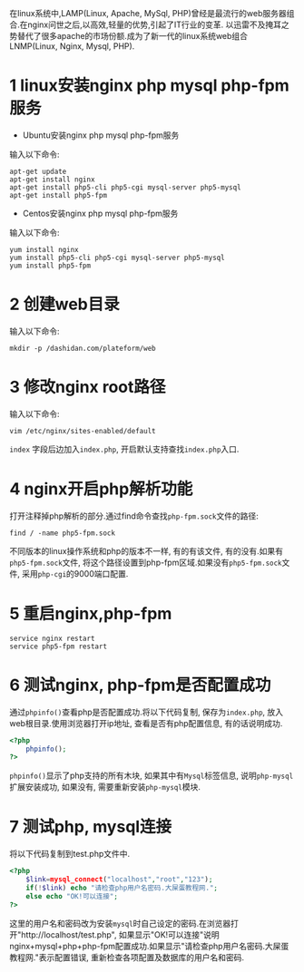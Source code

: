 <div class="jumbotron">
<p>在linux系统中,LAMP(Linux, Apache, MySql, PHP)曾经是最流行的web服务器组合.在nginx问世之后,以高效,轻量的优势,引起了IT行业的变革. 以迅雷不及掩耳之势替代了很多apache的市场份额.成为了新一代的linux系统web组合LNMP(Linux, Nginx, Mysql, PHP).</p>  
</div>

1 linux安装nginx php mysql php-fpm服务
===

- Ubuntu安装nginx php mysql php-fpm服务

输入以下命令:
```
apt-get update
apt-get install nginx
apt-get install php5-cli php5-cgi mysql-server php5-mysql
apt-get install php5-fpm
```

- Centos安装nginx php mysql php-fpm服务

输入以下命令:
```
yum install nginx
yum install php5-cli php5-cgi mysql-server php5-mysql
yum install php5-fpm
```
2 创建web目录
===

输入以下命令:
```
mkdir -p /dashidan.com/plateform/web
```

3 修改nginx root路径
===

输入以下命令:

```
vim /etc/nginx/sites-enabled/default
```

`index` 字段后边加入`index.php`, 开启默认支持查找`index.php`入口.

4 nginx开启php解析功能
===

打开注释掉php解析的部分.通过find命令查找`php-fpm.sock`文件的路径:

```
find / -name php5-fpm.sock
```

不同版本的linux操作系统和php的版本不一样, 有的有该文件, 有的没有.如果有`php5-fpm.sock`文件, 将这个路径设置到php-fpm区域.如果没有`php5-fpm.sock`文件, 采用`php-cgi`的9000端口配置.	

5 重启nginx,php-fpm
===
```
service nginx restart
service php5-fpm restart
```
6 测试nginx, php-fpm是否配置成功
===

通过`phpinfo()`查看php是否配置成功.将以下代码复制, 保存为`index.php`, 放入web根目录.使用浏览器打开ip地址, 查看是否有php配置信息, 有的话说明成功.

```php
<?php
	phpinfo();
?>
```

`phpinfo()`显示了php支持的所有木块, 如果其中有`Mysql`标签信息, 说明`php-mysql`扩展安装成功, 如果没有, 需要重新安装`php-mysql`模块.

7 测试php, mysql连接
===

将以下代码复制到test.php文件中.
```php
<?php
	$link=mysql_connect("localhost","root","123");
	if(!$link) echo "请检查php用户名密码.大屎蛋教程网.";
	else echo "OK!可以连接";
?>
```

这里的用户名和密码改为安装`mysql`时自己设定的密码.在浏览器打开"http://localhost/test.php", 如果显示"OK!可以连接"说明nginx+mysql+php+php-fpm配置成功.如果显示"请检查php用户名密码.大屎蛋教程网."表示配置错误, 重新检查各项配置及数据库的用户名和密码.